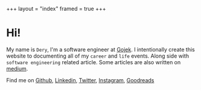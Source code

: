 +++
layout = "index"
framed = true
+++

# Hi!
My name is `Dery`, I'm a software engineer at [Gojek](https://en.wikipedia.org/wiki/Gojek). I intentionally create this website to documenting all of my `career` and `life` events. Along side with `software engineering` related article. Some articles are also written on [medium](https://medium.com/@deryrahman).

Find me on [Github](https://github.com/deryrahman), [Linkedin](https://www.linkedin.com/in/deryrahman/), [Twitter](https://twitter.com/deryrahman), [Instagram](https://www.instagram.com/deryrahman/), [Goodreads](https://www.goodreads.com/user/show/22564672-dery-ahaddienata)
